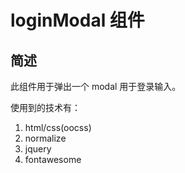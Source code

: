 # loginModal 组件

## 简述

此组件用于弹出一个 modal 用于登录输入。

使用到的技术有：

1. html/css(oocss)
2. normalize
3. jquery
4. fontawesome
